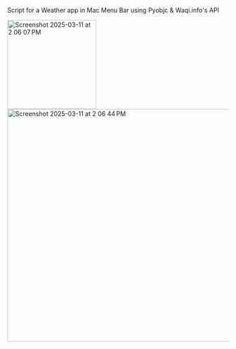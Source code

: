Script for a Weather app in Mac Menu Bar using Pyobjc & Waqi.info's API

<img width="202" alt="Screenshot 2025-03-11 at 2 06 07 PM" src="https://github.com/user-attachments/assets/4b3649ab-db64-4bae-be7a-706154f4b621" />
<img width="528" alt="Screenshot 2025-03-11 at 2 06 44 PM" src="https://github.com/user-attachments/assets/a0db2d0a-b160-42f8-9f50-d659759afd2a" />
